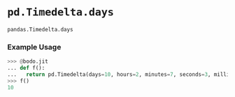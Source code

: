 # `pd.Timedelta.days`


`pandas.Timedelta.days`

### Example Usage
```py
>>> @bodo.jit
... def f():
...   return pd.Timedelta(days=10, hours=2, minutes=7, seconds=3, milliseconds=13, microseconds=23).days
>>> f()
10
```

